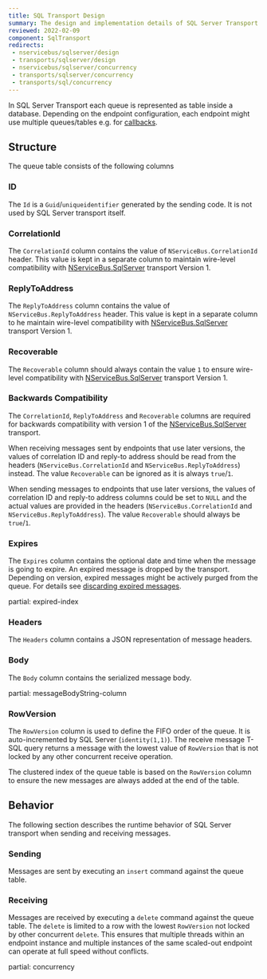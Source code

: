 ```yaml
---
title: SQL Transport Design
summary: The design and implementation details of SQL Server Transport
reviewed: 2022-02-09
component: SqlTransport
redirects:
 - nservicebus/sqlserver/design
 - transports/sqlserver/design
 - nservicebus/sqlserver/concurrency
 - transports/sqlserver/concurrency
 - transports/sql/concurrency
---
```


In SQL Server Transport each queue is represented as table inside a database. Depending on the endpoint configuration, each endpoint might use multiple queues/tables e.g. for [callbacks](/transports/sql/callbacks.md).

## Structure

The queue table consists of the following columns

### ID

The `Id` is a `Guid`/`uniqueidentifier` generated by the sending code. It is not used by SQL Server transport itself.


### CorrelationId

The `CorrelationId` column contains the value of `NServiceBus.CorrelationId` header. This value is kept in a separate column to maintain wire-level compatibility with [NServiceBus.SqlServer](https://www.nuget.org/packages/NServiceBus.SqlServer) transport Version 1.


### ReplyToAddress

The `ReplyToAddress` column contains the value of `NServiceBus.ReplyToAddress` header. This value is kept in a separate column to he maintain wire-level compatibility with [NServiceBus.SqlServer](https://www.nuget.org/packages/NServiceBus.SqlServer) transport Version 1.


### Recoverable

The `Recoverable` column should always contain the value `1` to ensure wire-level compatibility with [NServiceBus.SqlServer](https://www.nuget.org/packages/NServiceBus.SqlServer) transport Version 1.


### Backwards Compatibility

The `CorrelationId`, `ReplyToAddress` and `Recoverable` columns are required for backwards compatibility with version 1 of the [NServiceBus.SqlServer](https://www.nuget.org/packages/NServiceBus.SqlServer) transport.

When receiving messages sent by endpoints that use later versions, the values of correlation ID and reply-to address should be read from the headers (`NServiceBus.CorrelationId` and `NServiceBus.ReplyToAddress`) instead. The value `Recoverable` can be ignored as it is always `true`/`1`.

When sending messages to endpoints that use later versions, the values of correlation ID and reply-to address columns could be set to `NULL` and the actual values are provided in the headers (`NServiceBus.CorrelationId` and `NServiceBus.ReplyToAddress`). The value `Recoverable` should always be `true`/`1`.


### Expires

The `Expires` column contains the optional date and time when the message is going to expire. An expired message is dropped by the transport. Depending on version, expired messages might be actively purged from the queue. For details see [discarding expired messages](/transports/sql/discard-expired-messages.md).

partial: expired-index

### Headers

The `Headers` column contains a JSON representation of message headers.


### Body

The `Body` column contains the serialized message body.


partial: messageBodyString-column


### RowVersion

The `RowVersion` column is used to define the FIFO order of the queue. It is auto-incremented by SQL Server (`identity(1,1)`). The receive message T-SQL query returns a message with the lowest value of `RowVersion` that is not locked by any other concurrent receive operation.

The clustered index of the queue table is based on the `RowVersion` column to ensure the new messages are always added at the end of the table.


## Behavior

The following section describes the runtime behavior of SQL Server transport when sending and receiving messages.


### Sending

Messages are sent by executing an `insert` command against the queue table.


### Receiving

Messages are received by executing a `delete` command against the queue table. The `delete` is limited to a row with the lowest `RowVersion` not locked by other concurrent `delete`. This ensures that multiple threads within an endpoint instance and multiple instances of the same scaled-out endpoint can operate at full speed without conflicts.
 

partial: concurrency